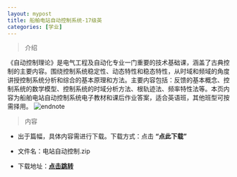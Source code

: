```yaml
---
layout: mypost
title: 船舶电站自动控制系统-17级英
categories: [学业]
---
```

> 介绍

《自动控制理论》是电气工程及自动化专业一门重要的技术基础课，涵盖了古典控制的主要内容。围绕控制系统稳定性、动态特性和稳态特性，从时域和频域的角度讲授控制系统分析和综合的基本原理和方法。主要内容包括：反馈的基本概念、控制系统的数学模型、控制系统的时域分析方法、根轨迹法、频率特性法等。本页内容为船舶电站自动控制系统电子教材和课后作业答案，适合英语班，其他班型可按需择用。
![endnote](https://edu-image.nosdn.127.net/CFB78238A666FAAC69AA25EFF0ACD313.jpg?imageView&thumbnail=510y288&quality=100)


>内容 


- 出于篇幅，具体内容需进行下载。下载方式：点击  **“点此下载”**

- 文件名：电站自动控制.zip

- 下载地址：**[点击跳转](https://zhuifengyi.coding.net/public/MESC_doc/MESC_doc/git/files/master/%E7%94%B5%E7%AB%99%E8%87%AA%E5%8A%A8%E6%8E%A7%E5%88%B6.zip)**





